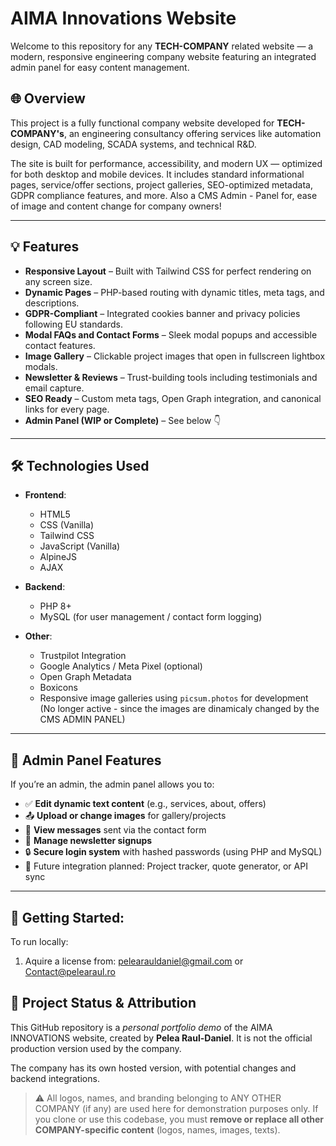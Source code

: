 # AIMA Innovations Website

Welcome to this repository for any **TECH-COMPANY** related website — a modern, responsive engineering company website featuring an integrated admin panel for easy content management.

## 🌐 Overview

This project is a fully functional company website developed for **TECH-COMPANY's**, an engineering consultancy offering services like automation design, CAD modeling, SCADA systems, and technical R&D.

The site is built for performance, accessibility, and modern UX — optimized for both desktop and mobile devices. It includes standard informational pages, service/offer sections, project galleries, SEO-optimized metadata, GDPR compliance features, and more. Also a CMS Admin - Panel for, ease of image and content change for company owners!

---

## 💡 Features

- **Responsive Layout** – Built with Tailwind CSS for perfect rendering on any screen size.
- **Dynamic Pages** – PHP-based routing with dynamic titles, meta tags, and descriptions.
- **GDPR-Compliant** – Integrated cookies banner and privacy policies following EU standards.
- **Modal FAQs and Contact Forms** – Sleek modal popups and accessible contact features.
- **Image Gallery** – Clickable project images that open in fullscreen lightbox modals.
- **Newsletter & Reviews** – Trust-building tools including testimonials and email capture.
- **SEO Ready** – Custom meta tags, Open Graph integration, and canonical links for every page.
- **Admin Panel (WIP or Complete)** – See below 👇

---

## 🛠️ Technologies Used

- **Frontend**:  
  - HTML5
  - CSS (Vanilla)
  - Tailwind CSS  
  - JavaScript (Vanilla)
  - AlpineJS
  - AJAX

- **Backend**:  
  - PHP 8+  
  - MySQL (for user management / contact form logging)  

- **Other**:  
  - Trustpilot Integration  
  - Google Analytics / Meta Pixel (optional)  
  - Open Graph Metadata
  - Boxicons
  - Responsive image galleries using `picsum.photos` for development (No longer active - since the images are dinamicaly changed by the CMS ADMIN PANEL)

---

## 🔐 Admin Panel Features

If you’re an admin, the admin panel allows you to:

- ✅ **Edit dynamic text content** (e.g., services, about, offers)
- 📤 **Upload or change images** for gallery/projects
- 🧾 **View messages** sent via the contact form
- 👤 **Manage newsletter signups**
- 🔒 **Secure login system** with hashed passwords (using PHP and MySQL)
- 🧠 Future integration planned: Project tracker, quote generator, or API sync

---

## 🏁 Getting Started:

To run locally:

1. Aquire a license from: pelearauldaniel@gmail.com or Contact@pelearaul.ro

## 🚀 Project Status & Attribution

This GitHub repository is a *personal portfolio demo* of the AIMA INNOVATIONS website, created by **Pelea Raul-Daniel**. It is not the official production version used by the company.

The company has its own hosted version, with potential changes and backend integrations.

> ⚠️ All logos, names, and branding belonging to ANY OTHER COMPANY (if any) are used here for demonstration purposes only. If you clone or use this codebase, you must **remove or replace all other COMPANY-specific content** (logos, names, images, texts).
